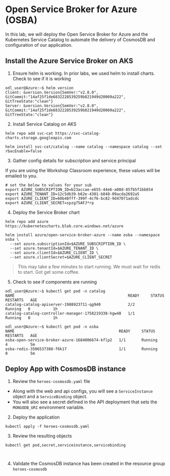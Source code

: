 # Open Service Broker for Azure (OSBA)

In this lab, we will deploy the Open Service Broker for Azure and the Kubernetes Service Catalog to automate the delivery of CosmosDB and configuration of our application.

## Install the Azure Service Broker on AKS

1. Ensure helm is working. In prior labs, we used helm to install charts. Check to see if it is working

```
odl_user@Azure:~$ helm version
Client: &version.Version{SemVer:"v2.8.0", GitCommit:"14af25f1de6832228539259b821949d20069a222", GitTreeState:"clean"}
Server: &version.Version{SemVer:"v2.8.0", GitCommit:"14af25f1de6832228539259b821949d20069a222", GitTreeState:"clean"}
```

2. Install Service Catalog on AKS

```
helm repo add svc-cat https://svc-catalog-charts.storage.googleapis.com

helm install svc-cat/catalog --name catalog --namespace catalog --set rbacEnable=false
```

3. Gather config details for subscription and service principal

If you are using the Workshop Classroom experience, these values will be emailed to you.

```
# set the below to values for your sub
export AZURE_SUBSCRIPTION_ID=b23accae-e655-44e6-a08d-85fb5f1bb854
export AZURE_TENANT_ID=12c5db39-b62e-4301-b848-09acda2692a5
export AZURE_CLIENT_ID=60b48fff-399f-4cf6-bc82-9d47071adcdc
export AZURE_CLIENT_SECRET=spzg75AFJ*rp
```

4. Deploy the Service Broker chart

```
helm repo add azure https://kubernetescharts.blob.core.windows.net/azure

helm install azure/open-service-broker-azure --name osba --namespace osba \
  --set azure.subscriptionId=$AZURE_SUBSCRIPTION_ID \
  --set azure.tenantId=$AZURE_TENANT_ID \
  --set azure.clientId=$AZURE_CLIENT_ID \
  --set azure.clientSecret=$AZURE_CLIENT_SECRET
```

> This may take a few minutes to start running. We must wait for redis to start. Got get some coffee. 

5. Check to see if components are running

```
odl_user@Azure:~$ kubectl get pod -n catalog
NAME                                                  READY     STATUS    RESTARTS   AGE
catalog-catalog-apiserver-1988923711-qg940            2/2       Running   0          1h
catalog-catalog-controller-manager-1758219338-hgw48   1/1       Running   0          1h

odl_user@Azure:~$ kubectl get pod -n osba
NAME                                              READY     STATUS    RESTARTS   AGE
osba-open-service-broker-azure-1684006674-kflp2   1/1       Running   4          5m
osba-redis-3506537388-f6k17                       1/1       Running   0          5m
```

## Deploy App with CosmosDB instance

1. Review the `heroes-cosmosdb.yaml` file

* Along with the web and api configs, you will see a `ServiceInstance` object and a `ServiceBinding` object. 
* You will also see a secret defined in the API deployment that sets the `MONGODB_URI` environment variable.

2. Deploy the application

```
kubectl apply -f heroes-cosmosdb.yaml
```

3. Review the resulting objects

```
kubectl get pod,secret,serviceinstance,servicebinding



```

4. Validate the CosmosDB instance has been created in the resource group `heroes-cosmosdb`


